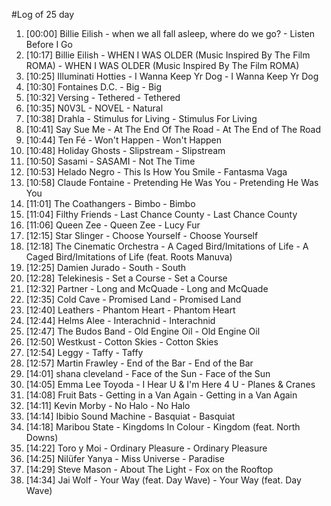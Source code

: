 #Log of 25 day

1. [00:00] Billie Eilish - when we all fall asleep, where do we go? - Listen Before I Go
1. [10:17] Billie Eilish - WHEN I WAS OLDER (Music Inspired By The Film ROMA) - WHEN I WAS OLDER (Music Inspired By The Film ROMA)
1. [10:25] Illuminati Hotties - I Wanna Keep Yr Dog - I Wanna Keep Yr Dog
1. [10:30] Fontaines D.C. - Big - Big
1. [10:32] Versing - Tethered - Tethered
1. [10:35] N0V3L - NOVEL - Natural
1. [10:38] Drahla - Stimulus for Living - Stimulus For Living
1. [10:41] Say Sue Me - At The End Of The Road - At The End of The Road
1. [10:44] Ten Fé - Won't Happen - Won't Happen
1. [10:48] Holiday Ghosts - Slipstream - Slipstream
1. [10:50] Sasami - SASAMI - Not The Time
1. [10:53] Helado Negro - This Is How You Smile - Fantasma Vaga
1. [10:58] Claude Fontaine - Pretending He Was You - Pretending He Was You
1. [11:01] The Coathangers - Bimbo - Bimbo
1. [11:04] Filthy Friends - Last Chance County - Last Chance County
1. [11:06] Queen Zee - Queen Zee - Lucy Fur
1. [12:15] Star Slinger - Choose Yourself - Choose Yourself
1. [12:18] The Cinematic Orchestra - A Caged Bird/Imitations of Life - A Caged Bird/Imitations of Life (feat. Roots Manuva)
1. [12:25] Damien Jurado - South - South
1. [12:28] Telekinesis - Set a Course - Set a Course
1. [12:32] Partner - Long and McQuade - Long and McQuade
1. [12:35] Cold Cave - Promised Land - Promised Land
1. [12:40] Leathers - Phantom Heart - Phantom Heart
1. [12:44] Helms Alee - Interachnid - Interachnid
1. [12:47] The Budos Band - Old Engine Oil - Old Engine Oil
1. [12:50] Westkust - Cotton Skies - Cotton Skies
1. [12:54] Leggy - Taffy - Taffy
1. [12:57] Martin Frawley - End of the Bar - End of the Bar
1. [14:01] shana cleveland - Face of the Sun - Face of the Sun
1. [14:05] Emma Lee Toyoda - I Hear U & I'm Here 4 U - Planes & Cranes
1. [14:08] Fruit Bats - Getting in a Van Again - Getting in a Van Again
1. [14:11] Kevin Morby - No Halo - No Halo
1. [14:14] Ibibio Sound Machine - Basquiat - Basquiat
1. [14:18] Maribou State - Kingdoms In Colour - Kingdom (feat. North Downs)
1. [14:22] Toro y Moi - Ordinary Pleasure - Ordinary Pleasure
1. [14:25] Nilüfer Yanya - Miss Universe - Paradise
1. [14:29] Steve Mason - About The Light - Fox on the Rooftop
1. [14:34] Jai Wolf - Your Way (feat. Day Wave) - Your Way (feat. Day Wave)
